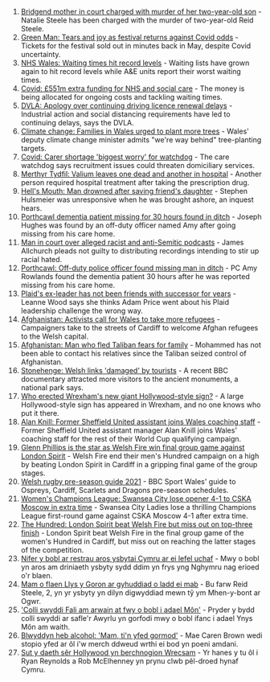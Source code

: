 1. [Bridgend mother in court charged with murder of her two-year-old son](https://www.bbc.co.uk/news/uk-wales-58260646) - Natalie Steele has been charged with the murder of two-year-old Reid Steele.
2. [Green Man: Tears and joy as festival returns against Covid odds](https://www.bbc.co.uk/news/uk-wales-58267969) - Tickets for the festival sold out in minutes back in May, despite Covid uncertainty.
3. [NHS Wales: Waiting times hit record levels](https://www.bbc.co.uk/news/uk-wales-58267774) - Waiting lists have grown again to hit record levels while A&E units report their worst waiting times.
4. [Covid: £551m extra funding for NHS and social care](https://www.bbc.co.uk/news/uk-wales-58259638) - The money is being allocated for ongoing costs and tackling waiting times.
5. [DVLA: Apology over continuing driving licence renewal delays](https://www.bbc.co.uk/news/uk-wales-58266532) - Industrial action and social distancing requirements have led to continuing delays, says the DVLA.
6. [Climate change: Families in Wales urged to plant more trees](https://www.bbc.co.uk/news/uk-wales-58259637) - Wales' deputy climate change minister admits "we're way behind" tree-planting targets.
7. [Covid: Carer shortage 'biggest worry' for watchdog](https://www.bbc.co.uk/news/uk-wales-58259636) - The care watchdog says recruitment issues could threaten domiciliary services.
8. [Merthyr Tydfil: Valium leaves one dead and another in hospital](https://www.bbc.co.uk/news/uk-wales-58262827) - Another person required hospital treatment after taking the prescription drug.
9. [Hell's Mouth: Man drowned after saving friend's daughter](https://www.bbc.co.uk/news/uk-wales-58263956) - Stephen Hulsmeier was unresponsive when he was brought ashore, an inquest hears.
10. [Porthcawl dementia patient missing for 30 hours found in ditch](https://www.bbc.co.uk/news/uk-wales-58254835) - Joseph Hughes was found by an off-duty officer named Amy after going missing from his care home.
11. [Man in court over alleged racist and anti-Semitic podcasts](https://www.bbc.co.uk/news/uk-wales-58259556) - James Allchurch pleads not guilty to distributing recordings intending to stir up racial hated.
12. [Porthcawl: Off-duty police officer found missing man in ditch](https://www.bbc.co.uk/news/uk-wales-58262831) - PC Amy Rowlands found the dementia patient 30 hours after he was reported missing from his care home.
13. [Plaid's ex-leader has not been friends with successor for years](https://www.bbc.co.uk/news/uk-wales-politics-58259557) - Leanne Wood says she thinks Adam Price went about his Plaid leadership challenge the wrong way.
14. [Afghanistan: Activists call for Wales to take more refugees](https://www.bbc.co.uk/news/uk-wales-58263960) - Campaigners take to the streets of Cardiff to welcome Afghan refugees to the Welsh capital.
15. [Afghanistan: Man who fled Taliban fears for family](https://www.bbc.co.uk/news/uk-wales-58248562) - Mohammed has not been able to contact his relatives since the Taliban seized control of Afghanistan.
16. [Stonehenge: Welsh links 'damaged' by tourists](https://www.bbc.co.uk/news/uk-wales-58250138) - A recent BBC documentary attracted more visitors to the ancient monuments, a national park says.
17. [Who erected Wrexham's new giant Hollywood-style sign?](https://www.bbc.co.uk/news/uk-wales-58248494) - A large Hollywood-style sign has appeared in Wrexham, and no one knows who put it there.
18. [Alan Knill: Former Sheffield United assistant joins Wales coaching staff](https://www.bbc.co.uk/sport/football/58268793) - Former Sheffield United assistant manager Alan Knill joins Wales' coaching staff for the rest of their World Cup qualifying campaign.
19. [Glenn Phillips is the star as Welsh Fire win final group game against London Spirit](https://www.bbc.co.uk/sport/cricket/58259480) - Welsh Fire end their men's Hundred campaign on a high by beating London Spirit in Cardiff in a gripping final game of the group stages.
20. [Welsh rugby pre-season guide 2021](https://www.bbc.co.uk/sport/rugby-union/58244328) - BBC Sport Wales' guide to Ospreys, Cardiff, Scarlets and Dragons pre-season schedules.
21. [Women's Champions League: Swansea City lose opener 4-1 to CSKA Moscow in extra time](https://www.bbc.co.uk/sport/football/58236559) - Swansea City Ladies lose a thrilling Champions League first-round game against CSKA Moscow 4-1 after extra time.
22. [The Hundred: London Spirit beat Welsh Fire but miss out on top-three finish](https://www.bbc.co.uk/sport/cricket/58259477) - London Spirit beat Welsh Fire in the final group game of the women's Hundred in Cardiff, but miss out on reaching the latter stages of the competition.
23. [Nifer y bobl ar restrau aros ysbytai Cymru ar ei lefel uchaf](https://www.bbc.co.uk/newyddion/58268281) - Mwy o bobl yn aros am driniaeth ysbyty sydd ddim yn frys yng Nghymru nag erioed o'r blaen.
24. [Mam o flaen Llys y Goron ar gyhuddiad o ladd ei mab](https://www.bbc.co.uk/newyddion/58269407) - Bu farw Reid Steele, 2, yn yr ysbyty yn dilyn digwyddiad mewn tŷ ym Mhen-y-bont ar Ogwr.
25. ['Colli swyddi Fali am arwain at fwy o bobl i adael Môn'](https://www.bbc.co.uk/newyddion/58262456) - Pryder y bydd colli swyddi ar safle'r Awyrlu yn gorfodi mwy o bobl ifanc i adael Ynys Môn am waith.
26. [Blwyddyn heb alcohol: 'Mam, ti'n yfed gormod'](https://www.bbc.co.uk/newyddion/58147057) - Mae Caren Brown wedi stopio yfed ar ôl i'w merch ddweud wrthi ei bod yn poeni amdani.
27. [Sut y daeth sêr Hollywood yn berchnogion Wrecsam](https://www.bbc.co.uk/newyddion/58186778) - Yr hanes y tu ôl i Ryan Reynolds a Rob McElhenney yn prynu clwb pêl-droed hynaf Cymru.
